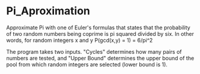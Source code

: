 # Pi_Aproximation
Approximate Pi with one of Euler's formulas that states that the probability of two random numbers being coprime is pi squared divided by six. In other words, for random integers x and y P(gcd(x,y) = 1) = 6/pi^2

The program takes two inputs. "Cycles" determines how many pairs of numbers are tested, and "Upper Bound" determines the upper bound of the pool from which random integers are selected (lower bound is 1). 
